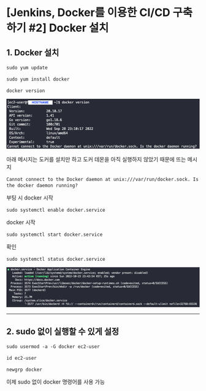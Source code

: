 # [Jenkins, Docker를 이용한 CI/CD 구축하기 #2] Docker 설치

## 1. Docker 설치

```
sudo yum update
```

```
sudo yum install docker
```

```
docker version
```

![1](./images/1.png)

아래 메시지는 도커를 설치만 하고 도커 데몬을 아직 실행하지 않았기 때문에 뜨는 메시지

```
Cannot connect to the Docker daemon at unix:///var/run/docker.sock. Is the docker daemon running?
```

부팅 시 docker 시작

```
sudo systemctl enable docker.service
```

docker 시작

```
sudo systemctl start docker.service
```

확인

```
sudo systemctl status docker.service
```

![2](./images/2.png)

---

## 2. sudo 없이 실행할 수 있게 설정

```
sudo usermod -a -G docker ec2-user
```

```
id ec2-user
```

```
newgrp docker
```

이제 sudo 없이 docker 명령어를 사용 가능
